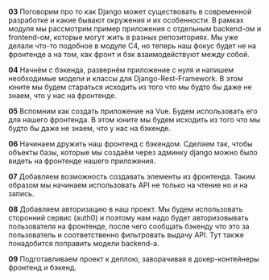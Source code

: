 __03__
Поговорим про то как Django может существовать в современной разработке и какие бывают окружения и их особенности. В рамках модуля мы рассмотрим пример приложения с отдельным backend-ом и frontend-ом, которые могут жить в разных репозиториях. Мы уже делали что-то подобное в модуле C4, но теперь наш фокус будет не на фронтенде а на том, как фронт и бэк взаимодействуют между собой.

__04__
Начнём с бэкенда, развернём приложение с нуля и напишем необходимые модели и классы для Django-Rest-Framework. В этом юните мы будем стараться исходить из того что мы будто бы даже не знаем, что у нас на фронтенде.

__05__
Вспомним как создать приложение на Vue. Будем использовать его для нашего фронтенда. В этом юните мы будем исходить из того что мы будто бы даже не знаем, что у нас на бэкенде.

__06__
Начинаем дружить наш фронтенд с бэкендом. Сделаем так, чтобы объекты базы, которые мы создаём через админку django можно было видеть на фронтенде нашего приложения.

__07__
Добавляем возможность создавать элементы из фронтенда. Таким образом мы начинаем использовать API не только на чтение но и на запись. 

__08__
Добавляем авторизацию в наш проект. Мы будем использовать сторонний сервис (auth0) и поэтому нам надо будет авторизовывать пользователя на фронтенде, после чего сообщать бэкенду что это за пользователь и соответственно фильтровать выдачу API. Тут также понадобится поправить модели backend-а.

__09__
Подготавливаем проект к деплою, заворачивая в докер-контейнеры фронтенд и бэкенд.
